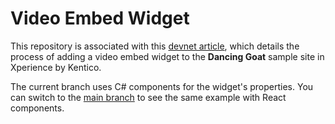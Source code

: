 # Video Embed Widget
This repository is associated with this [devnet article](https://community.kentico.com/articles/creating-a-video-embed-widget-with-visibility-conditions), which details the process of adding a video embed widget to the **Dancing Goat** sample site in Xperience by Kentico.

The current branch uses C# components for the widget's properties. You can switch to the [main branch](https://github.com/kentico-matthews/Custom.XperienceByKentico.VideoEmbedWidget) to see the same example with React components.